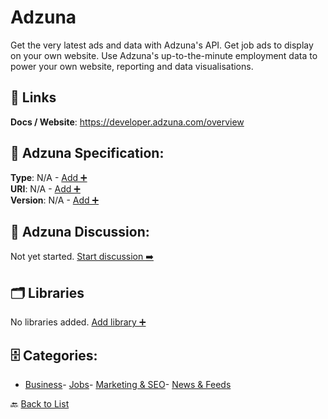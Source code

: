 # Adzuna

Get the very latest ads and data with Adzuna's API. Get job ads to display on your own website. Use Adzuna's up-to-the-minute employment data to power your own website, reporting and data visualisations.

##  🔗 Links
**Docs / Website**: https://developer.adzuna.com/overview

## 🧬 Adzuna Specification:
**Type**: N/A - [Add ➕](https://github.com/apis-list/apis-list/edit/main/apis/adzuna/adzuna.yaml)  
**URI**: N/A - [Add ➕](https://github.com/apis-list/apis-list/edit/main/apis/adzuna/adzuna.yaml)  
**Version**: N/A - [Add ➕](https://github.com/apis-list/apis-list/edit/main/apis/adzuna/adzuna.yaml)

## 💬 Adzuna Discussion:
Not yet started. [Start discussion ➡️](https://github.com/apis-list/apis-list/discussions/new)

## 🗂️ Libraries

No libraries added. [Add library ➕](https://github.com/apis-list/apis-list/edit/main/apis/adzuna/adzuna.yaml)    


## 🗄️ Categories:
- [Business](https://github.com/apis-list/apis-list#business-)- [Jobs](https://github.com/apis-list/apis-list#jobs-)- [Marketing & SEO](https://github.com/apis-list/apis-list#marketing--seo-)- [News & Feeds](https://github.com/apis-list/apis-list#news--feeds-)

🔙  [Back to List](https://github.com/apis-list/apis-list)
